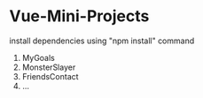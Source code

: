 # Vue-Mini-Projects

install dependencies using "npm install" command

1. MyGoals
2. MonsterSlayer
3. FriendsContact
4. ...
